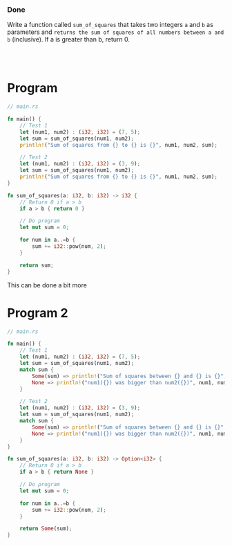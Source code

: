 ### Done
Write a function called `sum_of_squares` that takes two integers `a` and `b` as 
parameters and `returns the sum of squares of all numbers between a and b` 
(inclusive). If a is greater than b, return 0.

<br><br>
# Program

```Rust
// main.rs

fn main() {
	// Test 1
    let (num1, num2) : (i32, i32) = (7, 5);
    let sum = sum_of_squares(num1, num2);
    println!("Sum of squares from {} to {} is {}", num1, num2, sum);

	// Test 2
    let (num1, num2) : (i32, i32) = (3, 9);
    let sum = sum_of_squares(num1, num2);
    println!("Sum of squares from {} to {} is {}", num1, num2, sum);
}

fn sum_of_squares(a: i32, b: i32) -> i32 {
    // Return 0 if a > b
    if a > b { return 0 }

    // Do program
    let mut sum = 0;

    for num in a..=b {
        sum += i32::pow(num, 2);
    }

    return sum;
}
```

This can be done a bit more 

# Program 2
``` Rust
// main.rs

fn main() {
	// Test 1
    let (num1, num2) : (i32, i32) = (7, 5);
    let sum = sum_of_squares(num1, num2);
    match sum {
        Some(sum) => println!("Sum of squares between {} and {} is {}", num1, num2, sum),
        None => println!("num1({}) was bigger than num2({})", num1, num2),
    }

	// Test 2
    let (num1, num2) : (i32, i32) = (3, 9);
    let sum = sum_of_squares(num1, num2);
    match sum {
        Some(sum) => println!("Sum of squares between {} and {} is {}", num1, num2, sum),
        None => println!("num1({}) was bigger than num2({})", num1, num2),
    }
}

fn sum_of_squares(a: i32, b: i32) -> Option<i32> {
    // Return 0 if a > b
    if a > b { return None }

    // Do program
    let mut sum = 0;

    for num in a..=b {
        sum += i32::pow(num, 2);
    }

    return Some(sum);
}
```